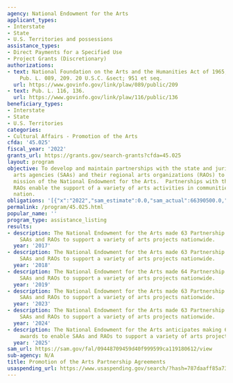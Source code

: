 ```yaml
---
agency: National Endowment for the Arts
applicant_types:
- Interstate
- State
- U.S. Territories and possessions
assistance_types:
- Direct Payments for a Specified Use
- Project Grants (Discretionary)
authorizations:
- text: National Foundation on the Arts and the Humanities Act of 1965, as amended.
    Pub. L. 089, 209. 20 U.S.C. &sect; 951 et seq.
  url: https://www.govinfo.gov/link/plaw/089/public/209
- text: Pub. L. 116, 136.
  url: https://www.govinfo.gov/link/plaw/116/public/136
beneficiary_types:
- Interstate
- State
- U.S. Territories
categories:
- Cultural Affairs - Promotion of the Arts
cfda: '45.025'
fiscal_year: '2022'
grants_url: https://grants.gov/search-grants?cfda=45.025
layout: program
objective: To develop and maintain partnerships with the state and jurisdictional
  arts agencies (SAAs) and their regional arts organizations (RAOs) to advance the
  mission of the National Endowment for the Arts.  Partnerships with the SAAs and
  RAOs enable the support of a variety of arts activities in communities across the
  nation.
obligations: '[{"x":"2022","sam_estimate":0.0,"sam_actual":66390500.0,"usa_spending_actual":60535387.52},{"x":"2023","sam_estimate":0.0,"sam_actual":72345400.0,"usa_spending_actual":67417550.55},{"x":"2024","sam_estimate":68458245.0,"sam_actual":0.0,"usa_spending_actual":65742953.26}]'
permalink: /program/45.025.html
popular_name: ''
program_type: assistance_listing
results:
- description: The National Endowment for the Arts made 63 Partnership awards to enable
    SAAs and RAOs to support a variety of arts projects nationwide.
  year: '2017'
- description: The National Endowment for the Arts made 63 Partnership awards to enable
    SAAs and RAOs to support a variety of arts projects nationwide.
  year: '2018'
- description: The National Endowment for the Arts made 64 Partnership awards to enable
    SAAs and RAOs to support a variety of arts projects nationwide.
  year: '2019'
- description: The National Endowment for the Arts made 63 Partnership awards to enable
    SAAs and RAOs to support a variety of arts projects nationwide.
  year: '2023'
- description: The National Endowment for the Arts made 63 Partnership awards to enable
    SAAs and RAOs to support a variety of arts projects nationwide.
  year: '2024'
- description: The National Endowment for the Arts anticipates making 63 Partnership
    awards to enable SAAs and RAOs to support a variety of arts projects nationwide.
  year: '2025'
sam_url: https://sam.gov/fal/09448709459d40f999599ca119180612/view
sub-agency: N/A
title: Promotion of the Arts Partnership Agreements
usaspending_url: https://www.usaspending.gov/search/?hash=787daaff85a7369708ac161c8f8ee43a
---
```


